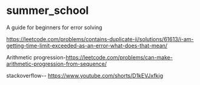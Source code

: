 # summer_school
 A guide for beginners for error solving
 
 https://leetcode.com/problems/contains-duplicate-ii/solutions/61613/i-am-getting-time-limit-exceeded-as-an-error-what-does-that-mean/
 
 Arithmetic progression-https://leetcode.com/problems/can-make-arithmetic-progression-from-sequence/

 stackoverflow-- https://www.youtube.com/shorts/D1kEVJxfkig
